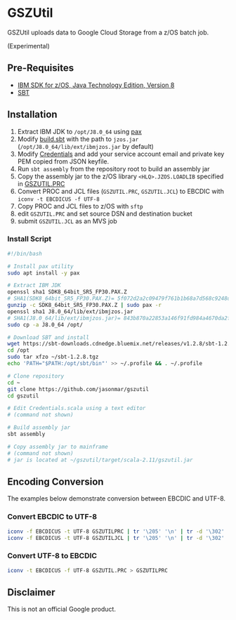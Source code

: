 # GSZUtil

GSZUtil uploads data to Google Cloud Storage from a z/OS batch job.

(Experimental)


## Pre-Requisites

* [IBM SDK for z/OS, Java Technology Edition, Version 8](https://developer.ibm.com/javasdk/support/zos/)
* [SBT](https://www.scala-sbt.org/download.html)


## Installation

1. Extract IBM JDK to `/opt/J8.0_64` using [pax](https://www.ibm.com/support/knowledgecenter/en/ssw_aix_72/com.ibm.aix.cmds4/pax.htm)
2. Modify [build.sbt](build.sbt) with the path to `jzos.jar` (`/opt/J8.0_64/lib/ext/ibmjzos.jar` by default)
3. Modify [Credentials](src/main/scala/com/google/cloud/gszutil/Credentials.scala) and add your service account email and private key PEM copied from JSON keyfile.
3. Run `sbt assembly` from the repository root to build an assembly jar
4. Copy the assembly jar to the z/OS library `<HLQ>.JZOS.LOADLIB` specified in [GSZUTIL.PRC](GSZUTIL.PRC)
5. Convert PROC and JCL files (`GSZUTIL.PRC`, `GSZUTIL.JCL`) to EBCDIC with `iconv -t EBCDICUS -f UTF-8`
6. Copy PROC and JCL files to z/OS with `sftp`
6. edit `GSZUTIL.PRC` and set source DSN and destination bucket
6. submit `GSZUTIL.JCL` as an MVS job


### Install Script

```sh
#!/bin/bash

# Install pax utility
sudo apt install -y pax

# Extract IBM JDK
openssl sha1 SDK8_64bit_SR5_FP30.PAX.Z
# SHA1(SDK8_64bit_SR5_FP30.PAX.Z)= 5f072d2a2c09479f761b1b68a7d568c9248d9de1
gunzip -c SDK8_64bit_SR5_FP30.PAX.Z | sudo pax -r
openssl sha1 J8.0_64/lib/ext/ibmjzos.jar
# SHA1(J8.0_64/lib/ext/ibmjzos.jar)= 843b870a22853a146f91fd984a4670da2fedbd9a
sudo cp -a J8.0_64 /opt/

# Download SBT and install
wget https://sbt-downloads.cdnedge.bluemix.net/releases/v1.2.8/sbt-1.2.8.tgz
cd /opt
sudo tar xfzo ~/sbt-1.2.8.tgz
echo 'PATH="$PATH:/opt/sbt/bin"' >> ~/.profile && . ~/.profile

# Clone repository
cd ~
git clone https://github.com/jasonmar/gszutil
cd gszutil

# Edit Credentials.scala using a text editor
# (command not shown)

# Build assembly jar
sbt assembly

# Copy assembly jar to mainframe
# (command not shown)
# jar is located at ~/gszutil/target/scala-2.11/gszutil.jar
```


## Encoding Conversion

The examples below demonstrate conversion between EBCDIC and UTF-8.


### Convert EBCDIC to UTF-8

```sh
iconv -f EBCDICUS -t UTF-8 GSZUTILPRC | tr '\205' '\n' | tr -d '\302' | tr -cd '\11\12\15\40-\176' > GSZUTIL.PRC
iconv -f EBCDICUS -t UTF-8 GSZUTILJCL | tr '\205' '\n' | tr -d '\302' | tr -cd '\11\12\15\40-\176' > GSZUTIL.JCL
```

### Convert UTF-8 to EBCDIC

```sh
iconv -t EBCDICUS -f UTF-8 GSZUTIL.PRC > GSZUTILPRC
```

## Disclaimer

This is not an official Google product.
